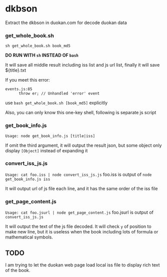 # dkbson
Extract the dkbson in duokan.com for decode duokan data

### get_whole_book.sh
`sh get_whole_book.sh book_md5`

**DO RUN WITH `sh` INSTEAD OF `bash`**

It will save all middle result including iss list and js url list, finally it
will save ${title}.txt

If you meet this error:
```
events.js:85
      throw er; // Unhandled 'error' event
```
use `bash get_whole_book.sh [book_md5]` explicitly

Also, you can only know this one-key shell, following is separate js script

### get_book_info.js
`Usage: node get_book_info.js [title|iss]`

If omit the third argument, it will output the result json, but some object
only display `[Object]` instead of expanding it

### convert_iss_js.js
`Usage: cat foo.iss | node convert_iss_js.js` foo.iss is output of
`node get_book_info.js iss`

It will output url of js file each line, and it has the same order of the iss file

### get_page_content.js
`Usage: cat foo.jsurl | node get_page_content.js` foo.jsurl is output of
`convert_iss_js.js`

It will output the text of the js file decoded. It will check `y` of position
to make new line, but it is useless when the book including lots of formula
or mathematical symbols.

## TODO
I am trying to let the duokan web page load local iss file to display rich text
of the book.

